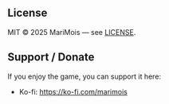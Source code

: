 ## License
MIT © 2025 MariMois — see [LICENSE](./LICENSE).

## Support / Donate
If you enjoy the game, you can support it here:
- Ko-fi: https://ko-fi.com/marimois
